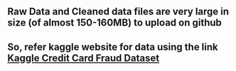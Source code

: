 ## Raw Data and Cleaned data files are very large in size (of almost 150-160MB) to upload on github
## So, refer kaggle website for data using the link [Kaggle Credit Card Fraud Dataset](https://www.kaggle.com/datasets/mlg-ulb/creditcardfraud)
